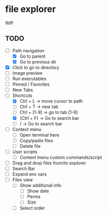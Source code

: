 # file explorer

WIP

## TODO

- [ ] Path navigation
  - [x] Go to parent
  - [x] Go to previous dir
- [x] Click to go to directory
- [ ] Image preview
- [ ] Run executables
- [ ] Pinned / Favorites
- [ ] New Tabs
- [ ] Shortcuts
  - [x] Ctrl + L -> move cursor to path
  - [ ] Ctrl + T -> new tab
  - [ ] Ctrl + [1-9] -> go to tab [1-9]
  - [x] (Ctrl + F) -> Go to search bar
  - [ ] / -> Go to search bar
- [ ] Context menu
  - [ ] Open terminal here
  - [ ] Copy/paste files
  - [ ] Delete file
- [ ] User scripts
    - [ ] Context menu custom commands/script
- [ ] Drag and drop files from/to explorer
- [ ] Search Bar
- [ ] Expand env vars
- [ ] Files view
  - [ ] Show additional info
    - [ ] Show date
    - [ ] Perms
    - [ ] Size
  - [ ] Select order